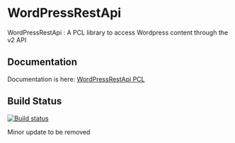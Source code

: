 # WordPressRestApi

WordPressRestApi : A PCL library to access Wordpress content through the v2 API

## Documentation

Documentation is here:
[WordPressRestApi PCL](https://wbsimms.github.io/WordPressRestApi/)

## Build Status
[![Build status](https://ci.appveyor.com/api/projects/status/9bqw7s2jlt9xu1cq/branch/master?svg=true)](https://ci.appveyor.com/project/wbsimms/wordpressrestapi/branch/master)

Minor update to be removed